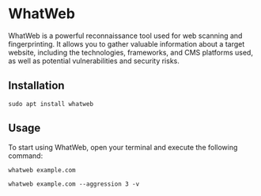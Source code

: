 # WhatWeb

WhatWeb is a powerful reconnaissance tool used for web scanning and fingerprinting. It allows you to gather valuable information about a target website, including the technologies, frameworks, and CMS platforms used, as well as potential vulnerabilities and security risks.

## Installation

```
sudo apt install whatweb
```
## Usage

To start using WhatWeb, open your terminal and execute the following command:
```
whatweb example.com
```
```
whatweb example.com --aggression 3 -v
```